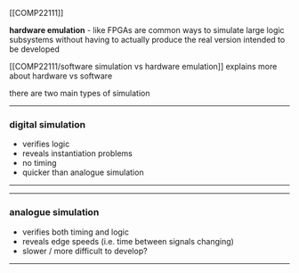 [[COMP22111]]

**hardware emulation** - like FPGAs are common ways to simulate large logic subsystems without having to actually produce the real version intended to be developed

[[COMP22111/software simulation vs hardware emulation]] explains more about hardware vs software

there are two main types of simulation
***
### digital simulation
- verifies logic
- reveals instantiation problems
- no timing 
- quicker than analogue simulation
***

***
### analogue simulation
- verifies both timing and logic
- reveals edge speeds (i.e. time between signals changing)
- slower / more difficult to develop?
***
